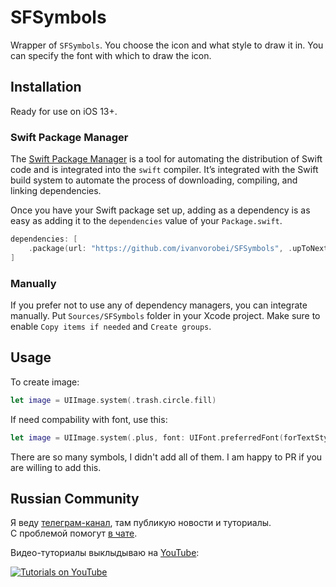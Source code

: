 # SFSymbols

Wrapper of `SFSymbols`. You choose the icon and what style to draw it in. You can specify the font with which to draw the icon.

## Installation

Ready for use on iOS 13+.

### Swift Package Manager

The [Swift Package Manager](https://swift.org/package-manager/) is a tool for automating the distribution of Swift code and is integrated into the `swift` compiler. It’s integrated with the Swift build system to automate the process of downloading, compiling, and linking dependencies.

Once you have your Swift package set up, adding as a dependency is as easy as adding it to the `dependencies` value of your `Package.swift`.

```swift
dependencies: [
    .package(url: "https://github.com/ivanvorobei/SFSymbols", .upToNextMajor(from: "1.0.0"))
]
```

### Manually

If you prefer not to use any of dependency managers, you can integrate manually. Put `Sources/SFSymbols` folder in your Xcode project. Make sure to enable `Copy items if needed` and `Create groups`.

## Usage

To create image:

```swift
let image = UIImage.system(.trash.circle.fill)
```

If need compability with font, use this:

```swift
let image = UIImage.system(.plus, font: UIFont.preferredFont(forTextStyle: .body))
```

There are so many symbols, I didn't add all of them. I am happy to PR if you are willing to add this.

## Russian Community

Я веду [телеграм-канал](https://sparrowcode.io/telegram), там публикую новости и туториалы.<br>
С проблемой помогут [в чате](https://sparrowcode.io/telegram/chat).

Видео-туториалы выклыдываю на [YouTube](https://ivanvorobei.by/youtube):

[![Tutorials on YouTube](https://cdn.ivanvorobei.by/github/readme/youtube-preview.jpg)](https://ivanvorobei.by/youtube)
